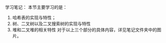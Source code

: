 学习笔记：
   本节主要学习的是：
   1. 哈希表的实现与特性；
   2. 树、二叉树以及二叉搜索树的实现与特性
   3. 堆和二叉堆的相关特性
 对于以上三个部分的具体内容，详见笔记文件夹中的图片。
